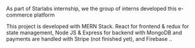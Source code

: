 As part of Starlabs internship, we the group of interns developed this e-commerce platform

This project is developed with MERN Stack. React for frontend & redux for state management, Node JS & Express for backend with MongoDB and payments are handled with Stripe (not finished yet), and Firebase ..
